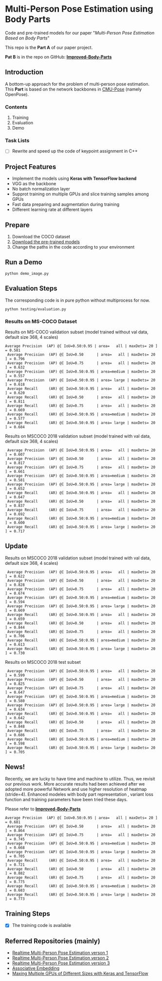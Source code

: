 # Multi-Person Pose Estimation using Body Parts

Code and pre-trained models for our paper "*Multi-Person Pose Estimation Based on Body Parts*"

This repo is the **Part A** of our paper project.

**Pat B** is in the repo on GitHub: [**Improved-Body-Parts**](https://github.com/jialee93/Improved-Body-Parts)



## Introduction

A bottom-up approach for the problem of multi-person pose estimation. This **Part** is based on the network backbones in [CMU-Pose](https://github.com/ZheC/Realtime_Multi-Person_Pose_Estimation) (namely OpenPose). 

### Contents

1. Training 
2. Evaluation 
3. Demo

### Task Lists

- [ ] Rewrite and speed up the code of keypoint assignment in C++ 

## Project Features

- Implement the models using **Keras with TensorFlow backend**
- VGG as the backbone
- No batch normalization layer 
- Supprot training on multiple GPUs and slice training samples among GPUs
- Fast data preparing and augmentation during training
- Different learning rate at different layers

## Prepare

1. Download the COCO dataset 
2. [Download the pre-trained models](https://www.dropbox.com/s/bsr03ahhnaxppnf/model%26demo.rar?dl=0) 
3. Change the paths in the code according to your environment

## Run a Demo

`python demo_image.py`

## Evaluation Steps

The corresponding code is in pure python without multiprocess for now.

`python testing/evaluation.py` 

### Results on MS-COCO  Dataset

Results on MS-COCO validation subset (model trained without val data, default size 368, 4 scales)

```
Average Precision  (AP) @[ IoU=0.50:0.95 | area=   all | maxDets= 20 ] = 0.581
 Average Precision  (AP) @[ IoU=0.50      | area=   all | maxDets= 20 ] = 0.796
 Average Precision  (AP) @[ IoU=0.75      | area=   all | maxDets= 20 ] = 0.632
 Average Precision  (AP) @[ IoU=0.50:0.95 | area=medium | maxDets= 20 ] = 0.557
 Average Precision  (AP) @[ IoU=0.50:0.95 | area= large | maxDets= 20 ] = 0.618
 Average Recall     (AR) @[ IoU=0.50:0.95 | area=   all | maxDets= 20 ] = 0.620
 Average Recall     (AR) @[ IoU=0.50      | area=   all | maxDets= 20 ] = 0.811
 Average Recall     (AR) @[ IoU=0.75      | area=   all | maxDets= 20 ] = 0.669
 Average Recall     (AR) @[ IoU=0.50:0.95 | area=medium | maxDets= 20 ] = 0.577
 Average Recall     (AR) @[ IoU=0.50:0.95 | area= large | maxDets= 20 ] = 0.684
```

Results on MSCOCO 2018 validation subset (model trained with val data, default size 368, 4 scales)

```
 Average Precision  (AP) @[ IoU=0.50:0.95 | area=   all | maxDets= 20 ] = 0.607
 Average Precision  (AP) @[ IoU=0.50      | area=   all | maxDets= 20 ] = 0.817
 Average Precision  (AP) @[ IoU=0.75      | area=   all | maxDets= 20 ] = 0.661
 Average Precision  (AP) @[ IoU=0.50:0.95 | area=medium | maxDets= 20 ] = 0.581
 Average Precision  (AP) @[ IoU=0.50:0.95 | area= large | maxDets= 20 ] = 0.652
 Average Recall     (AR) @[ IoU=0.50:0.95 | area=   all | maxDets= 20 ] = 0.647
 Average Recall     (AR) @[ IoU=0.50      | area=   all | maxDets= 20 ] = 0.837
 Average Recall     (AR) @[ IoU=0.75      | area=   all | maxDets= 20 ] = 0.692
 Average Recall     (AR) @[ IoU=0.50:0.95 | area=medium | maxDets= 20 ] = 0.600
 Average Recall     (AR) @[ IoU=0.50:0.95 | area= large | maxDets= 20 ] = 0.717
```

## Update 

Results on MSCOCO 2018 validation subset (model trained with val data, default size 368, 4 scales)

```
 Average Precision  (AP) @[ IoU=0.50:0.95 | area=   all | maxDets= 20 ] = 0.622
 Average Precision  (AP) @[ IoU=0.50      | area=   all | maxDets= 20 ] = 0.828
 Average Precision  (AP) @[ IoU=0.75      | area=   all | maxDets= 20 ] = 0.674
 Average Precision  (AP) @[ IoU=0.50:0.95 | area=medium | maxDets= 20 ] = 0.594
 Average Precision  (AP) @[ IoU=0.50:0.95 | area= large | maxDets= 20 ] = 0.669
 Average Recall     (AR) @[ IoU=0.50:0.95 | area=   all | maxDets= 20 ] = 0.659
 Average Recall     (AR) @[ IoU=0.50      | area=   all | maxDets= 20 ] = 0.844
 Average Recall     (AR) @[ IoU=0.75      | area=   all | maxDets= 20 ] = 0.706
 Average Recall     (AR) @[ IoU=0.50:0.95 | area=medium | maxDets= 20 ] = 0.613
 Average Recall     (AR) @[ IoU=0.50:0.95 | area= large | maxDets= 20 ] = 0.730
```

Results on MSCOCO 2018 test subset 

```
 Average Precision  (AP) @[ IoU=0.50:0.95 | area=   all | maxDets= 20 ] = 0.599
 Average Precision  (AP) @[ IoU=0.50      | area=   all | maxDets= 20 ] = 0.825
 Average Precision  (AP) @[ IoU=0.75      | area=   all | maxDets= 20 ] = 0.647
 Average Precision  (AP) @[ IoU=0.50:0.95 | area=medium | maxDets= 20 ] = 0.580
 Average Precision  (AP) @[ IoU=0.50:0.95 | area= large | maxDets= 20 ] = 0.634
 Average Recall     (AR) @[ IoU=0.50:0.95 | area=   all | maxDets= 20 ] = 0.642
 Average Recall     (AR) @[ IoU=0.50      | area=   all | maxDets= 20 ] = 0.848
 Average Recall     (AR) @[ IoU=0.75      | area=   all | maxDets= 20 ] = 0.686
 Average Recall     (AR) @[ IoU=0.50:0.95 | area=medium | maxDets= 20 ] = 0.598
 Average Recall     (AR) @[ IoU=0.50:0.95 | area= large | maxDets= 20 ] = 0.705
```

## News!

Recently, we are lucky to have time and machine to utilize. Thus, we revisit our previous work.
More accurate results had been achieved after we adopted more powerful Network and 
use higher resolution of heatmap (stride=4). Enhanced modeles with body part representation
, variant loss function and training parameters have been tried these days. 

Please refer to  [**Improved-Body-Parts**](https://github.com/jialee93/Improved-Body-Parts)

```
Average Precision  (AP) @[ IoU=0.50:0.95 | area=   all | maxDets= 20 ] = 0.681
 Average Precision  (AP) @[ IoU=0.50      | area=   all | maxDets= 20 ] = 0.864
 Average Precision  (AP) @[ IoU=0.75      | area=   all | maxDets= 20 ] = 0.745
 Average Precision  (AP) @[ IoU=0.50:0.95 | area=medium | maxDets= 20 ] = 0.668
 Average Precision  (AP) @[ IoU=0.50:0.95 | area= large | maxDets= 20 ] = 0.705
 Average Recall     (AR) @[ IoU=0.50:0.95 | area=   all | maxDets= 20 ] = 0.721
 Average Recall     (AR) @[ IoU=0.50      | area=   all | maxDets= 20 ] = 0.882
 Average Recall     (AR) @[ IoU=0.75      | area=   all | maxDets= 20 ] = 0.775
 Average Recall     (AR) @[ IoU=0.50:0.95 | area=medium | maxDets= 20 ] = 0.683
 Average Recall     (AR) @[ IoU=0.50:0.95 | area= large | maxDets= 20 ] = 0.773
```

## Training Steps

- [x] The training code is available

    

## Referred Repositories (mainly)

- [Realtime Multi-Person Pose Estimation verson 1](https://github.com/michalfaber/keras_Realtime_Multi-Person_Pose_Estimation)
- [Realtime Multi-Person Pose Estimation verson 2](https://github.com/anatolix/keras_Realtime_Multi-Person_Pose_Estimation)
- [Realtime Multi-Person Pose Estimation version 3](https://github.com/ZheC/Realtime_Multi-Person_Pose_Estimation)
- [Associative Embedding](https://github.com/princeton-vl/pose-ae-train)
- [Maxing Multiple GPUs of Different Sizes with Keras and TensorFlow](https://github.com/jinkos/multi-gpus)

